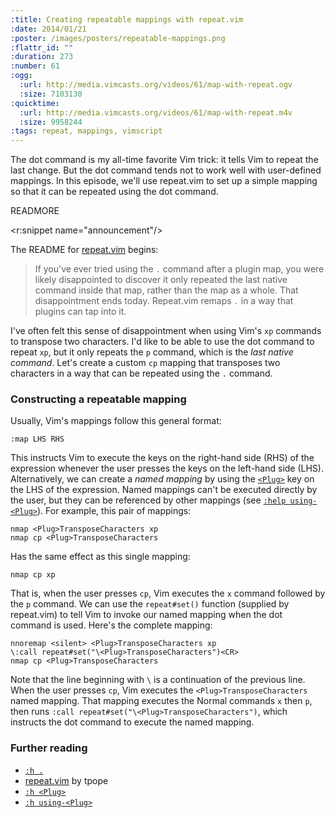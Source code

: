 ```yaml
--- 
:title: Creating repeatable mappings with repeat.vim
:date: 2014/01/21
:poster: /images/posters/repeatable-mappings.png
:flattr_id: ""
:duration: 273
:number: 61
:ogg: 
  :url: http://media.vimcasts.org/videos/61/map-with-repeat.ogv
  :size: 7103130
:quicktime: 
  :url: http://media.vimcasts.org/videos/61/map-with-repeat.m4v
  :size: 9958244
:tags: repeat, mappings, vimscript
---
```


The dot command is my all-time favorite Vim trick: it tells Vim to repeat the last change. But the dot command tends not to work well with user-defined mappings. In this episode, we'll use repeat.vim to set up a simple mapping so that it can be repeated using the dot command.

READMORE

<r:snippet name="announcement"/>
 
The README for [repeat.vim][r] begins:

> If you've ever tried using the `.` command after a plugin map, you were likely disappointed to discover it only repeated the last native command inside that map, rather than the map as a whole. That disappointment ends today. Repeat.vim remaps `.` in a way that plugins can tap into it.

I've often felt this sense of disappointment when using Vim's `xp` commands to transpose two characters. I'd like to be able to use the dot command to repeat `xp`, but it only repeats the `p` command, which is the *last native command*. Let's create a custom `cp` mapping that transposes two characters in a way that can be repeated using the `.` command.

### Constructing a repeatable mapping

Usually, Vim's mappings follow this general format:

    :map LHS RHS

This instructs Vim to execute the keys on the right-hand side (RHS) of the expression whenever the user presses the keys on the left-hand side (LHS). Alternatively, we can create a *named mapping* by using the [`<Plug>`][plug] key on the LHS of the expression. Named mappings can't be executed directly by the user, but they can be referenced by other mappings (see [`:help using-<Plug>`][using-plug]). For example, this pair of mappings:

    nmap <Plug>TransposeCharacters xp
    nmap cp <Plug>TransposeCharacters

Has the same effect as this single mapping:

    nmap cp xp

That is, when the user presses `cp`, Vim executes the `x` command followed by the `p` command. We can use the `repeat#set()` function (supplied by repeat.vim) to tell Vim to invoke our named mapping when the dot command is used. Here's the complete mapping:

    nnoremap <silent> <Plug>TransposeCharacters xp
    \:call repeat#set("\<Plug>TransposeCharacters")<CR>
    nmap cp <Plug>TransposeCharacters

Note that the line beginning with `\` is a continuation of the previous line. When the user presses `cp`, Vim executes the `<Plug>TransposeCharacters` named mapping. That mapping executes the Normal commands `x` then `p`, then runs `:call repeat#set("\<Plug>TransposeCharacters")`, which instructs the dot command to execute the named mapping.

### Further reading

* [`:h .`][dot]
* [repeat.vim][r] by tpope
* [`:h <Plug>`][plug]
* [`:h using-<Plug>`][using-plug]

[r]: https://github.com/tpope/vim-repeat
[dot]: http://vimdoc.sourceforge.net/htmldoc/repeat.html#.
[plug]: http://vimdoc.sourceforge.net/htmldoc/map.html#<Plug>
[using-plug]: http://vimdoc.sourceforge.net/htmldoc/usr_41.html#using-<Plug>
